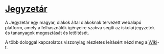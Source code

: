 # [Jegyzetár](https://jegyzetar.eu/)

A Jegyzetár egy magyar, diákok által diákoknak tervezett webalapú platform, amely a felhasználók igényeire szabva segíti az iskolai jegyzetek és tananyagok megosztását és letöltését.

A több dologgal kapcsolatos viszonylag részletes leírásért nézd meg a [Wiki](https://github.com/doomhyena/jegyzetar.eu/wiki)-t.
